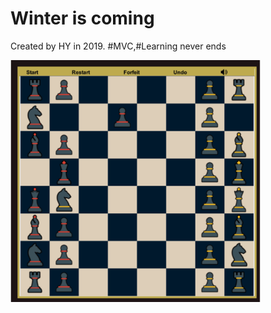 # Winter is coming
Created by HY in 2019. 
#MVC,#Learning never ends
<div align="left">
    <img src="./Screen.png" width="400px"</img> 
</div>
